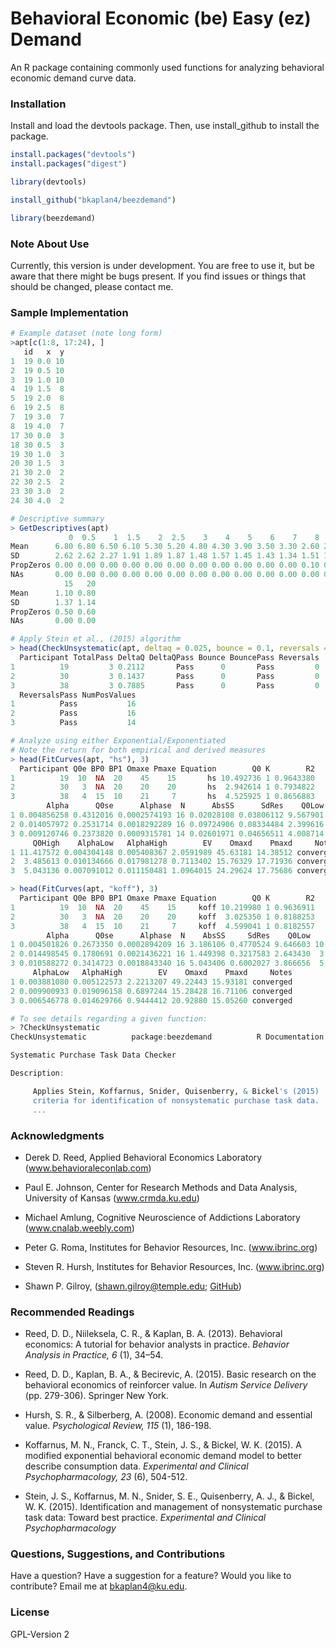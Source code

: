# Behavioral Economic (be) Easy (ez) Demand
An R package containing commonly used functions for analyzing behavioral economic demand curve data.

### Installation
Install and load the devtools package. Then, use install_github to install the package.

```r
install.packages("devtools")
install.packages("digest")

library(devtools)

install_github("bkaplan4/beezdemand")

library(beezdemand)
```

### Note About Use
Currently, this version is under development. You are free to use it, but be aware that there might be bugs present. If you find issues or things that should be changed, please contact me.

### Sample Implementation

```r
# Example dataset (note long form)
>apt[c(1:8, 17:24), ]
   id   x  y
1  19 0.0 10
2  19 0.5 10
3  19 1.0 10
4  19 1.5  8
5  19 2.0  8
6  19 2.5  8
7  19 3.0  7
8  19 4.0  7
17 30 0.0  3
18 30 0.5  3
19 30 1.0  3
20 30 1.5  3
21 30 2.0  2
22 30 2.5  2
23 30 3.0  2
24 30 4.0  2

# Descriptive summary
> GetDescriptives(apt)
             0  0.5    1  1.5    2  2.5    3    4    5    6    7    8    9   10
Mean      6.80 6.80 6.50 6.10 5.30 5.20 4.80 4.30 3.90 3.50 3.30 2.60 2.40 2.20
SD        2.62 2.62 2.27 1.91 1.89 1.87 1.48 1.57 1.45 1.43 1.34 1.51 1.58 1.32
PropZeros 0.00 0.00 0.00 0.00 0.00 0.00 0.00 0.00 0.00 0.00 0.00 0.10 0.10 0.10
NAs       0.00 0.00 0.00 0.00 0.00 0.00 0.00 0.00 0.00 0.00 0.00 0.00 0.00 0.00
            15   20
Mean      1.10 0.80
SD        1.37 1.14
PropZeros 0.50 0.60
NAs       0.00 0.00

# Apply Stein et al., (2015) algorithm
> head(CheckUnsystematic(apt, deltaq = 0.025, bounce = 0.1, reversals = 0, ncons0 = 2), 3)
  Participant TotalPass DeltaQ DeltaQPass Bounce BouncePass Reversals
1          19         3 0.2112       Pass      0       Pass         0
2          30         3 0.1437       Pass      0       Pass         0
3          38         3 0.7885       Pass      0       Pass         0
  ReversalsPass NumPosValues
1          Pass           16
2          Pass           16
3          Pass           14

# Analyze using either Exponential/Exponentiated
# Note the return for both empirical and derived measures
> head(FitCurves(apt, "hs"), 3)
  Participant Q0e BP0 BP1 Omaxe Pmaxe Equation        Q0 K        R2
1          19  10  NA  20    45    15       hs 10.492736 1 0.9643380
2          30   3  NA  20    20    20       hs  2.942614 1 0.7934822
3          38   4  15  10    21     7       hs  4.525925 1 0.8656883
        Alpha      Q0se      Alphase  N      AbsSS      SdRes    Q0Low
1 0.004856258 0.4312016 0.0002574193 16 0.02028108 0.03806112 9.567901
2 0.014057972 0.2531714 0.0018292289 16 0.09724906 0.08334484 2.399616
3 0.009120746 0.2373820 0.0009315781 14 0.02601971 0.04656511 4.008714
     Q0High    AlphaLow   AlphaHigh        EV    Omaxd    Pmaxd     Notes
1 11.417572 0.004304148 0.005408367 2.0591989 45.63181 14.38512 converged
2  3.485613 0.010134666 0.017981278 0.7113402 15.76329 17.71936 converged
3  5.043136 0.007091012 0.011150481 1.0964015 24.29624 17.75686 converged

> head(FitCurves(apt, "koff"), 3)
  Participant Q0e BP0 BP1 Omaxe Pmaxe Equation        Q0 K        R2
1          19  10  NA  20    45    15     koff 10.219980 1 0.9636911
2          30   3  NA  20    20    20     koff  3.025350 1 0.8188253
3          38   4  15  10    21     7     koff  4.599041 1 0.8182557
        Alpha      Q0se      Alphase  N    AbsSS     SdRes    Q0Low    Q0High
1 0.004501826 0.2673350 0.0002894209 16 3.186106 0.4770524 9.646603 10.793356
2 0.014498545 0.1780691 0.0021436221 16 1.449398 0.3217583 2.643430  3.407271
3 0.010588272 0.3414723 0.0018843340 16 5.043406 0.6002027 3.866656  5.331426
     AlphaLow   AlphaHigh        EV    Omaxd    Pmaxd     Notes
1 0.003881080 0.005122573 2.2213207 49.22443 15.93181 converged
2 0.009900933 0.019096158 0.6897244 15.28428 16.71106 converged
3 0.006546778 0.014629766 0.9444412 20.92880 15.05260 converged

# To see details regarding a given function:
> ?CheckUnsystematic
CheckUnsystematic          package:beezdemand          R Documentation

Systematic Purchase Task Data Checker

Description:

     Applies Stein, Koffarnus, Snider, Quisenberry, & Bickel's (2015)
     criteria for identification of nonsystematic purchase task data.
     ...
```


### Acknowledgments
- Derek D. Reed, Applied Behavioral Economics Laboratory
(www.behavioraleconlab.com)

- Paul E. Johnson, Center for Research Methods and Data Analysis, University of Kansas
(www.crmda.ku.edu)

- Michael Amlung, Cognitive Neuroscience of Addictions Laboratory
(www.cnalab.weebly.com)

- Peter G. Roma, Institutes for Behavior Resources, Inc.
(www.ibrinc.org)

- Steven R. Hursh, Institutes for Behavior Resources, Inc.
(www.ibrinc.org)

- Shawn P. Gilroy, (<shawn.gilroy@temple.edu>; [GitHub](https://github.com/miyamot0))

### Recommended Readings
- Reed, D. D., Niileksela, C. R., & Kaplan, B. A. (2013). Behavioral economics: A tutorial for behavior analysts in practice. *Behavior Analysis in Practice, 6* (1), 34–54.

- Reed, D. D., Kaplan, B. A., & Becirevic, A. (2015). Basic research on the behavioral economics of reinforcer value. In *Autism Service Delivery* (pp. 279-306). Springer New York.

- Hursh, S. R., & Silberberg, A. (2008). Economic demand and essential value. *Psychological Review, 115* (1), 186-198.

- Koffarnus, M. N., Franck, C. T., Stein, J. S., & Bickel, W. K. (2015). A modified exponential behavioral economic demand model to better describe consumption data. *Experimental and Clinical Psychopharmacology, 23* (6), 504-512.

- Stein, J. S., Koffarnus, M. N., Snider, S. E., Quisenberry, A. J., & Bickel, W. K. (2015). Identification and management of nonsystematic purchase task data: Toward best practice. *Experimental and Clinical Psychopharmacology*

### Questions, Suggestions, and Contributions
Have a question? Have a suggestion for a feature? Would you like to contribute? Email me at <bkaplan4@ku.edu>.

### License
GPL-Version 2
